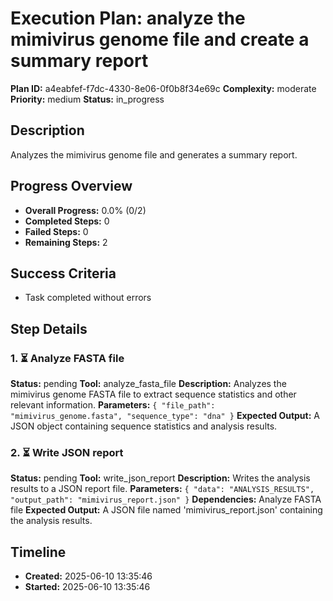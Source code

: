 # Execution Plan: analyze the mimivirus genome file and create a summary report

**Plan ID:** a4eabfef-f7dc-4330-8e06-0f0b8f34e69c
**Complexity:** moderate
**Priority:** medium
**Status:** in_progress

## Description
Analyzes the mimivirus genome file and generates a summary report.

## Progress Overview
- **Overall Progress:** 0.0% (0/2)
- **Completed Steps:** 0
- **Failed Steps:** 0
- **Remaining Steps:** 2

## Success Criteria
- Task completed without errors

## Step Details

### 1. ⏳ Analyze FASTA file

**Status:** pending
**Tool:** analyze_fasta_file
**Description:** Analyzes the mimivirus genome FASTA file to extract sequence statistics and other relevant information.
**Parameters:** `{
  "file_path": "mimivirus_genome.fasta",
  "sequence_type": "dna"
}`
**Expected Output:** A JSON object containing sequence statistics and analysis results.

### 2. ⏳ Write JSON report

**Status:** pending
**Tool:** write_json_report
**Description:** Writes the analysis results to a JSON report file.
**Parameters:** `{
  "data": "ANALYSIS_RESULTS",
  "output_path": "mimivirus_report.json"
}`
**Dependencies:** Analyze FASTA file
**Expected Output:** A JSON file named 'mimivirus_report.json' containing the analysis results.


## Timeline

- **Created:** 2025-06-10 13:35:46
- **Started:** 2025-06-10 13:35:46
